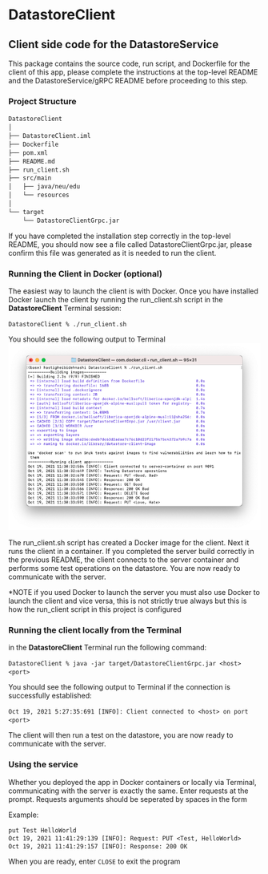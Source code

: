 # DatastoreClient
## Client side code for the DatastoreService
This package contains the source code, run script, and Dockerfile for the client of this app, please complete the instructions at the top-level README and the DatastoreService/gRPC README before proceeding to this step.

### Project Structure
```bash
DatastoreClient
│
├── DatastoreClient.iml
├── Dockerfile
├── pom.xml
├── README.md
├── run_client.sh
├── src/main
│   ├── java/neu/edu
│   └── resources  
│
└── target
    └── DatastoreClientGrpc.jar
```

If you have completed the installation step correctly in the top-level README, you should now see a file called DatastoreClientGrpc.jar, please confirm this file was generated as it is needed to run the client.

### Running the Client in Docker (optional)
The easiest way to launch the client is with Docker. Once you have installed Docker launch the client by running the run_client.sh script in the **DatastoreClient** Terminal session:

`DatastoreClient % ./run_client.sh`

You should see the following output to Terminal
![Terminal output](/images/client-docker-output.png)

The run_client.sh script has created a Docker image for the client. Next it runs the client in a container. If you completed the server build correctly in the previous README, the client connects to the server container and performs some test operations on the datastore. You are now ready to communicate with the server.

*NOTE if you used Docker to launch the server you must also use Docker to launch the client and vice versa, this is not strictly true always but this is how the run_client script in this project is configured

### Running the client locally from the Terminal
in the **DatastoreClient** Terminal run the following command: 

`DatastoreClient % java -jar target/DatastoreClientGrpc.jar <host> <port>`

You should see the following output to Terminal if the connection is successfully established:

`Oct 19, 2021 5:27:35:691 [INFO]: Client connected to <host> on port <port>`

The client will then run a test on the datastore, you are now ready to communicate with the server.

### Using the service
Whether you deployed the app in Docker containers or locally via Terminal, communicating with the server is exactly the same. Enter requests at the prompt. Requests arguments should be seperated by spaces in the form <operation> <key> <value>

Example:

```Oct 19, 2021 11:41:21:516 [INFO]: Enter your request:  
put Test HelloWorld
Oct 19, 2021 11:41:29:139 [INFO]: Request: PUT <Test, HelloWorld> 
Oct 19, 2021 11:41:29:157 [INFO]: Response: 200 OK  
```
When you are ready, enter `CLOSE` to exit the program
